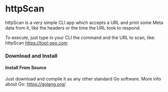 # httpScan

httpScan is a very simple CLI app which accepts a URL and print some Meta data from it, like the headers or the time the URL took to respond.

To execute, just type in your CLI the command and the URL to scan, like: httpScan https://tool-seo.com

### Download and Install

#### Install From Source

Just download and compile it as any other standard Go software. More info about Go: https://golang.org/
